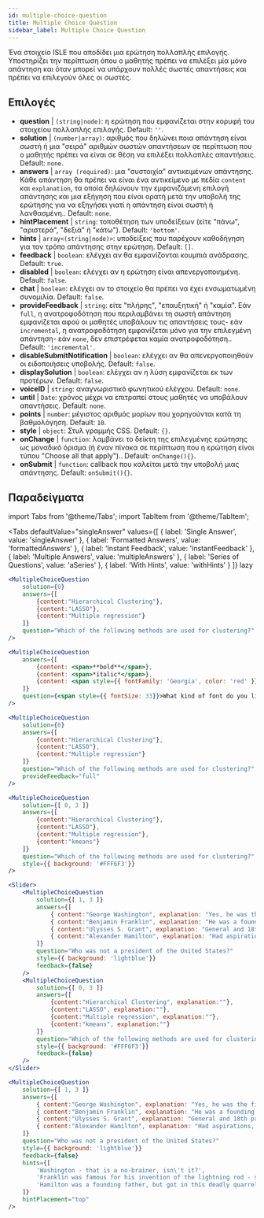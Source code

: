 ```yaml
---
id: multiple-choice-question 
title: Multiple Choice Question
sidebar_label: Multiple Choice Question
---
```


Ένα στοιχείο ISLE που αποδίδει μια ερώτηση πολλαπλής επιλογής. Υποστηρίζει την περίπτωση όπου ο μαθητής πρέπει να επιλέξει μία μόνο απάντηση και όταν μπορεί να υπάρχουν πολλές σωστές απαντήσεις και πρέπει να επιλεγούν όλες οι σωστές.

## Επιλογές

* __question__ | `(string|node)`: η ερώτηση που εμφανίζεται στην κορυφή του στοιχείου πολλαπλής επιλογής. Default: `''`.
* __solution__ | `(number|array)`: αριθμός που δηλώνει ποια απάντηση είναι σωστή ή μια "σειρά" αριθμών σωστών απαντήσεων σε περίπτωση που ο μαθητής πρέπει να είναι σε θέση να επιλέξει πολλαπλές απαντήσεις. Default: `none`.
* __answers__ | `array (required)`: μια "συστοιχία" αντικειμένων απάντησης. Κάθε απάντηση θα πρέπει να είναι ένα αντικείμενο με πεδία `content` και `explanation`, τα οποία δηλώνουν την εμφανιζόμενη επιλογή απάντησης και μια εξήγηση που είναι ορατή μετά την υποβολή της ερώτησης για να εξηγήσει γιατί η απάντηση είναι σωστή ή λανθασμένη.. Default: `none`.
* __hintPlacement__ | `string`: τοποθέτηση των υποδείξεων (είτε "πάνω", "αριστερά", "δεξιά" ή "κάτω"). Default: `'bottom'`.
* __hints__ | `array<(string|node)>`: υποδείξεις που παρέχουν καθοδήγηση για τον τρόπο απάντησης στην ερώτηση. Default: `[]`.
* __feedback__ | `boolean`: ελέγχει αν θα εμφανίζονται κουμπιά ανάδρασης. Default: `true`.
* __disabled__ | `boolean`: ελέγχει αν η ερώτηση είναι απενεργοποιημένη. Default: `false`.
* __chat__ | `boolean`: ελέγχει αν το στοιχείο θα πρέπει να έχει ενσωματωμένη συνομιλία. Default: `false`.
* __provideFeedback__ | `string`: είτε "πλήρης", "επαυξητική" ή "καμία". Εάν `full`, η ανατροφοδότηση που περιλαμβάνει τη σωστή απάντηση εμφανίζεται αφού οι μαθητές υποβάλουν τις απαντήσεις τους- εάν `incremental`, η ανατροφοδότηση εμφανίζεται μόνο για την επιλεγμένη απάντηση- εάν `none`, δεν επιστρέφεται καμία ανατροφοδότηση.. Default: `'incremental'`.
* __disableSubmitNotification__ | `boolean`: ελέγχει αν θα απενεργοποιηθούν οι ειδοποιήσεις υποβολής. Default: `false`.
* __displaySolution__ | `boolean`: ελέγχει αν η λύση εμφανίζεται εκ των προτέρων. Default: `false`.
* __voiceID__ | `string`: αναγνωριστικό φωνητικού ελέγχου. Default: `none`.
* __until__ | `Date`: χρόνος μέχρι να επιτραπεί στους μαθητές να υποβάλουν απαντήσεις. Default: `none`.
* __points__ | `number`: μέγιστος αριθμός μορίων που χορηγούνται κατά τη βαθμολόγηση. Default: `10`.
* __style__ | `object`: Στυλ γραμμής CSS. Default: `{}`.
* __onChange__ | `function`: λαμβάνει το δείκτη της επιλεγμένης ερώτησης ως μοναδικό όρισμα (ή έναν πίνακα σε περίπτωση που η ερώτηση είναι τύπου "Choose all that apply").. Default: `onChange(){}`.
* __onSubmit__ | `function`: callback που καλείται μετά την υποβολή μιας απάντησης. Default: `onSubmit(){}`.


## Παραδείγματα

import Tabs from '@theme/Tabs';
import TabItem from '@theme/TabItem';

<Tabs
    defaultValue="singleAnswer"
    values={[
        { label: 'Single Answer', value: 'singleAnswer' },
        { label: 'Formatted Answers', value: 'formattedAnswers' },
        { label: 'Instant Feedback', value: 'instantFeedback' },
        { label: 'Multiple Answers', value: 'multipleAnswers' },
        { label: 'Series of Questions', value: 'aSeries' },
        { label: 'With Hints', value: 'withHints' }
    ]}
    lazy
>

<TabItem value="singleAnswer">

```jsx live
<MultipleChoiceQuestion
    solution={0}
    answers={[
        {content:"Hierarchical Clustering"},
        {content:"LASSO"},
        {content:"Multiple regression"}
    ]}
    question="Which of the following methods are used for clustering?"
/>
```

</TabItem>

<TabItem value="formattedAnswers" >

```jsx live
<MultipleChoiceQuestion
    answers={[
        {content: <span>**bold**</span>},
        {content: <span>*italic*</span>},
        {content: <span style={{ fontFamily: 'Georgia', color: 'red' }}>styled</span>}
    ]}
    question={<span style={{ fontSize: 33}}>What kind of font do you like the most?</span>}
/>
```

</TabItem>

<TabItem value="instantFeedback">

```jsx live
<MultipleChoiceQuestion
    solution={0}
    answers={[
        {content:"Hierarchical Clustering"},
        {content:"LASSO"},
        {content:"Multiple regression"}
    ]}
    question="Which of the following methods are used for clustering?"
    provideFeedback="full"
/>
```

</TabItem>

<TabItem value="multipleAnswers">

```jsx live
<MultipleChoiceQuestion
    solution={[ 0, 3 ]}
    answers={[
        {content:"Hierarchical Clustering"},
        {content:"LASSO"},
        {content:"Multiple regression"},
        {content:"kmeans"}
    ]}
    question="Which of the following methods are used for clustering?"
    style={{ background: '#FFF6F3'}}
/>
```

</TabItem>

<TabItem value="aSeries">

```jsx live
<Slider>
    <MultipleChoiceQuestion
        solution={[ 1, 3 ]}
        answers={[
            { content:"George Washington", explanation: "Yes, he was the first president." },
            { content:"Benjamin Franklin", explanation: "He was a founding father."},
            { content:"Ulysses S. Grant", explanation: "General and 18th president." },
            { content:"Alexander Hamilton", explanation: "Had aspirations, but died in a duel." }
        ]}
        question="Who was not a president of the United States?"
        style={{ background: 'lightblue'}}
        feedback={false}
    />
    <MultipleChoiceQuestion
        solution={[ 0, 3 ]}
        answers={[
            {content:"Hierarchical Clustering", explanation:""},
            {content:"LASSO", explanation:""},
            {content:"Multiple regression", explanation:""},
            {content:"kmeans", explanation:""}
        ]}
        question="Which of the following methods are used for clustering?"
        style={{ background: '#FFF6F3'}}
        feedback={false}
    />
</Slider>
```

</TabItem>

<TabItem value="withHints">

```jsx live
<MultipleChoiceQuestion
    solution={[ 1, 3 ]}
    answers={[
        { content:"George Washington", explanation: "Yes, he was the first president." },
        { content:"Benjamin Franklin", explanation: "He was a founding father."},
        { content:"Ulysses S. Grant", explanation: "General and 18th president." },
        { content:"Alexander Hamilton", explanation: "Had aspirations, but died in a duel." }
    ]}
    question="Who was not a president of the United States?"
    style={{ background: 'lightblue'}}
    feedback={false}
    hints={[
        'Washington - that is a no-brainer, isn\'t it?',
        'Franklin was famous for his invention of the lightning rod - so why become more?',
        'Hamilton was a founding father, but got in this deadly quarrel with Aaron Burr.',
    ]}
    hintPlacement="top"
/>
```

</TabItem>

</Tabs>
